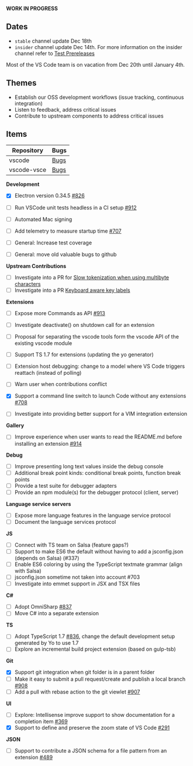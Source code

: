 **WORK IN PROGRESS**

## Dates
- `stable` channel update Dec 18th
- `insider` channel update Dec 14th. For more information on the insider channel refer to [Test Prereleases](https://code.visualstudio.com/Docs/supporting/FAQ#_how-can-i-test-prerelease-versions-of-vs-code)

Most of the VS Code team is on vacation from Dec 20th until January 4th.

## Themes
- Establish our OSS development workflows (issue tracking, continuous integration)
- Listen to feedback, address critical issues
- Contribute to upstream components to address critical issues

## Items


Repository  | Bugs
------------- | -------------
vscode  | [Bugs](https://github.com/Microsoft/vscode/issues?utf8=%E2%9C%93&q=is%3Aopen+is%3Aissue+label%3Abug+milestone%3A%22Dec+2015%22+-label%3Aupstream+)
vscode-vsce  |  [Bugs](https://github.com/Microsoft/vscode-vsce/issues?utf8=%E2%9C%93&q=is%3Aopen+is%3Aissue+label%3Abug+milestone%3A%22Dec+2015%22+-label%3Aupstream+)




**Development**
- [x] Electron version 0.34.5 [#826](../issues/826)
- [ ] Run VSCode unit tests headless in a CI setup  [#912](../issues/912)
- [ ] Automated Mac signing
- [ ] Add telemetry to measure startup time [#707](../issues/707)

- [ ] General: Increase test coverage
- [ ] General: move old valuable bugs to github

**Upstream Contributions**
- [ ] Investigate into a PR for [Slow tokenization when using multibyte characters](https://github.com/atom/node-oniguruma/issues/45)
- [ ] Investigate into a PR [Keyboard aware key labels](https://github.com/atom/electron/issues/3631)

**Extensions**
- [ ] Expose more Commands as API [#913](../issues/913)
- [ ] Investigate deactivate() on shutdown call for an extension
- [ ] Proposal for separating the vscode tools form the vscode API of the existing vscode module
- [ ] Support TS 1.7 for extensions (updating the yo generator)
- [ ] Extension host debugging: change to a model where VS Code triggers reattach (instead of polling)
- [ ] Warn user when contributions conflict
- [x] Support a command line switch to launch Code without any extensions [#708](../issues/708)

- [ ] Investigate into providing better support for a VIM integration extension


**Gallery**
- [ ] Improve experience when user wants to read the README.md before installing an extension [#914](../issues/914)

**Debug**
- [ ] Improve presenting long text values inside the debug console
- [ ] Additional break point kinds: conditional break points, function break points
- [ ] Provide a test suite for debugger adapters
- [ ] Provide an npm module(s) for the debugger protocol (client, server)

**Language service servers**
- [ ] Expose more language features in the language service protocol
- [ ] Document the language services protocol

**JS**
- [ ] Connect with TS team on Salsa (feature gaps?)
- [ ] Support to make ES6 the default without having to add a jsconfig.json (depends on Salsa) (#337)
- [ ] Enable ES6 coloring by using the TypeScript textmate grammar (align with Salsa)
- [ ] jsconfig.json sometime not taken into account #703
- [ ] Investigate into emmet support in JSX and TSX files

**C#**
- [ ] Adopt OmniSharp [#837](../issues/837)
- [ ] Move C# into a separate extension

**TS**
- [ ] Adopt TypeScript 1.7 [#836](../issues/836), change the default development setup generated by Yo to use 1.7
- [ ] Explore an incremental build project extension (based on gulp-tsb)

**Git**
- [x] Support git integration when git folder is in a parent folder
- [ ] Make it easy to submit a pull request/create and publish a local branch [#908](../issues/908)
- [ ] Add a pull with rebase action to the git viewlet [#907](../issues/907)

**UI**
- [ ] Explore: Intellisense improve support to show documentation for a  completion item [#369](../issues/369)
- [x] Support to define and preserve the zoom state of VS Code [#291](../issues/291)

**JSON**
- [ ] Support to contribute a JSON schema for a file pattern from an extension [#489](../issues/489)